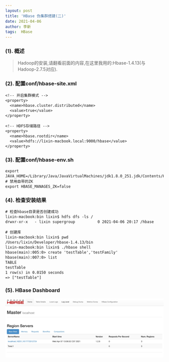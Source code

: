 ```yaml
---
layout: post
title: 'HBase 伪集群搭建(二)'
date: 2021-04-06
author: 李新
tags:  HBase
---
```


### (1). 概述
> Hadoop的安装,请翻看前面的内容,在这里我用的:Hbase-1.4.13(与Hadoop-2.7.5对应).

### (2). 配置conf/hbase-site.xml
```
<!-- 开启集群模式 -->
<property>
  <name>hbase.cluster.distributed</name>
  <value>true</value>
</property>

<!-- HDFS存储路径 -->
<property>
  <name>hbase.rootdir</name>
  <value>hdfs://lixin-macbook.local:9000/hbase</value>
</property>
```
### (3). 配置conf/hbase-env.sh
```
export JAVA_HOME=/Library/Java/JavaVirtualMachines/jdk1.8.0_251.jdk/Contents/Home
# 禁用自带的ZK
export HBASE_MANAGES_ZK=false
```
### (4). 检查安装结果
```
# 检查hbase目录是否创建成功
lixin-macbook:bin lixin$ hdfs dfs -ls /
drwxr-xr-x   - lixin supergroup          0 2021-04-06 20:17 /hbase

# 创建库
lixin-macbook:bin lixin$ pwd
/Users/lixin/Developer/hbase-1.4.13/bin
lixin-macbook:bin lixin$ ./hbase shell
hbase(main):005:0> create 'testTable','testFamily'
hbase(main):007:0> list
TABLE
testTable
1 row(s) in 0.0150 seconds
=> ["testTable"]
```
### (5). HBase Dashboard
!["HBase WebUI界面"](/assets/hbase/imgs/hbase-web-ui.jpg)